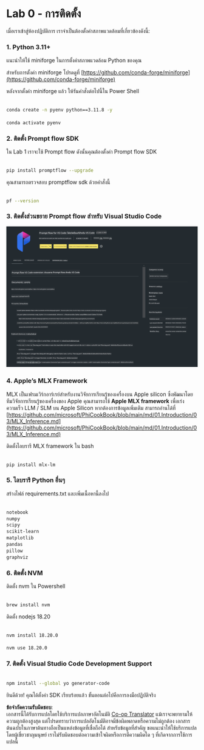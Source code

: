 <!--
CO_OP_TRANSLATOR_METADATA:
{
  "original_hash": "4b16264917d9b93169745d92b8ce8c65",
  "translation_date": "2025-07-17T04:19:13+00:00",
  "source_file": "md/02.Application/02.Code/Phi3/VSCodeExt/HOL/Apple/01.Installations.md",
  "language_code": "th"
}
-->
# **Lab 0 - การติดตั้ง**

เมื่อเราเข้าสู่ห้องปฏิบัติการ เราจำเป็นต้องตั้งค่าสภาพแวดล้อมที่เกี่ยวข้องดังนี้:


### **1. Python 3.11+**

แนะนำให้ใช้ miniforge ในการตั้งค่าสภาพแวดล้อม Python ของคุณ

สำหรับการตั้งค่า miniforge โปรดดูที่ [https://github.com/conda-forge/miniforge](https://github.com/conda-forge/miniforge)

หลังจากตั้งค่า miniforge แล้ว ให้รันคำสั่งต่อไปนี้ใน Power Shell

```bash

conda create -n pyenv python==3.11.8 -y

conda activate pyenv

```


### **2. ติดตั้ง Prompt flow SDK**

ใน Lab 1 เราจะใช้ Prompt flow ดังนั้นคุณต้องตั้งค่า Prompt flow SDK

```bash

pip install promptflow --upgrade

```

คุณสามารถตรวจสอบ promptflow sdk ด้วยคำสั่งนี้


```bash

pf --version

```

### **3. ติดตั้งส่วนขยาย Prompt flow สำหรับ Visual Studio Code**

![pf](../../../../../../../../../translated_images/pf_ext.8cf76b5846e9b8562b0dd276004237b3ff3797066b9f912d39c0ae6c88b35878.th.png)

### **4. Apple’s MLX Framework**

MLX เป็นเฟรมเวิร์กอาร์เรย์สำหรับงานวิจัยการเรียนรู้ของเครื่องบน Apple silicon ซึ่งพัฒนาโดยทีมวิจัยการเรียนรู้ของเครื่องของ Apple คุณสามารถใช้ **Apple MLX framework** เพื่อเร่งความเร็ว LLM / SLM บน Apple Silicon หากต้องการข้อมูลเพิ่มเติม สามารถอ่านได้ที่ [https://github.com/microsoft/PhiCookBook/blob/main/md/01.Introduction/03/MLX_Inference.md](https://github.com/microsoft/PhiCookBook/blob/main/md/01.Introduction/03/MLX_Inference.md)

ติดตั้งไลบรารี MLX framework ใน bash


```bash

pip install mlx-lm

```



### **5. ไลบรารี Python อื่นๆ**


สร้างไฟล์ requirements.txt และเพิ่มเนื้อหานี้ลงไป

```txt

notebook
numpy 
scipy 
scikit-learn 
matplotlib 
pandas 
pillow 
graphviz

```


### **6. ติดตั้ง NVM**

ติดตั้ง nvm ใน Powershell


```bash

brew install nvm

```

ติดตั้ง nodejs 18.20


```bash

nvm install 18.20.0

nvm use 18.20.0

```

### **7. ติดตั้ง Visual Studio Code Development Support**


```bash

npm install --global yo generator-code

```

ยินดีด้วย! คุณได้ตั้งค่า SDK เรียบร้อยแล้ว ขั้นตอนต่อไปคือการลงมือปฏิบัติจริง

**ข้อจำกัดความรับผิดชอบ**:  
เอกสารนี้ได้รับการแปลโดยใช้บริการแปลภาษาอัตโนมัติ [Co-op Translator](https://github.com/Azure/co-op-translator) แม้เราจะพยายามให้ความถูกต้องสูงสุด แต่โปรดทราบว่าการแปลอัตโนมัติอาจมีข้อผิดพลาดหรือความไม่ถูกต้อง เอกสารต้นฉบับในภาษาต้นทางถือเป็นแหล่งข้อมูลที่เชื่อถือได้ สำหรับข้อมูลที่สำคัญ ขอแนะนำให้ใช้บริการแปลโดยผู้เชี่ยวชาญมนุษย์ เราไม่รับผิดชอบต่อความเข้าใจผิดหรือการตีความผิดใด ๆ ที่เกิดจากการใช้การแปลนี้